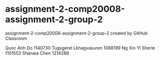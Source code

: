 # assignment-2-comp20008-assignment-2-group-2
assignment-2-comp20008-assignment-2-group-2 created by GitHub Classroom

Quoc Anh Do 1140730
Tugsgerel Lkhagvasuren 1088199
Ng Xin Yi Sherie 1101553
Shanaia Chen 1214289
